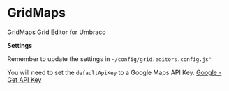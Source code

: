 # GridMaps
GridMaps Grid Editor for Umbraco

__Settings__

Remember to update the settings in `~/config/grid.editors.config.js"`

You will need to set the `defaultApiKey` to a Google Maps API Key. [Google - Get API Key](https://developers.google.com/maps/documentation/javascript/get-api-key)